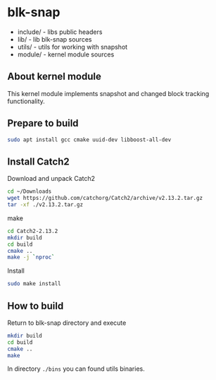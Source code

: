 # blk-snap

* include/ - libs public headers
* lib/ - lib blk-snap sources
* utils/ - utils for working with snapshot
* module/ - kernel module sources

## About kernel module
This kernel module implements snapshot and changed block tracking functionality.

## Prepare to build
``` bash
sudo apt install gcc cmake uuid-dev libboost-all-dev
```
## Install Catch2
Download and unpack Catch2
```bash
cd ~/Downloads
wget https://github.com/catchorg/Catch2/archive/v2.13.2.tar.gz
tar -xf ./v2.13.2.tar.gz
```
make
```bash
cd Catch2-2.13.2
mkdir build
cd build
cmake ..
make -j `nproc`
```
Install
```bash
sudo make install
```


## How to build
Return to blk-snap directory and execute
``` bash
mkdir build
cd build
cmake ..
make
```
In directory `./bins` you can found utils binaries.




